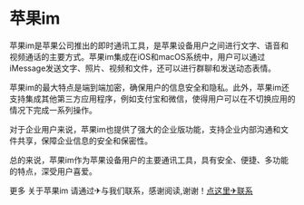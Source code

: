 # 苹果im 

苹果im是苹果公司推出的即时通讯工具，是苹果设备用户之间进行文字、语音和视频通话的主要方式。苹果im集成在iOS和macOS系统中，用户可以通过iMessage发送文字、照片、视频和文件，还可以进行群聊和发送动态表情。

苹果im的最大特点是端到端加密，确保用户的信息安全和隐私。此外，苹果im还支持集成其他第三方应用程序，例如支付宝和微信，使得用户可以在不切换应用的情况下完成一系列操作。

对于企业用户来说，苹果im也提供了强大的企业版功能，支持企业内部沟通和文件共享，保障企业信息的安全和保密性。

总的来说，苹果im作为苹果设备用户的主要通讯工具，具有安全、便捷、多功能的特点，深受用户喜爱。

更多 关于苹果im 请通过✈与我们联系，感谢阅读,谢谢！[点这里✈联系](https://ads.k02.cc)
